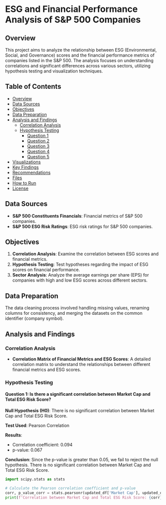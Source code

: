 # ESG and Financial Performance Analysis of S&P 500 Companies

## Overview

This project aims to analyze the relationship between ESG (Environmental, Social, and Governance) scores and the financial performance metrics of companies listed in the S&P 500. The analysis focuses on understanding correlations and significant differences across various sectors, utilizing hypothesis testing and visualization techniques.

## Table of Contents

- [Overview](#overview)
- [Data Sources](#data-sources)
- [Objectives](#objectives)
- [Data Preparation](#data-preparation)
- [Analysis and Findings](#analysis-and-findings)
  - [Correlation Analysis](#correlation-analysis)
  - [Hypothesis Testing](#hypothesis-testing)
    - [Question 1](#question-1)
    - [Question 2](#question-2)
    - [Question 3](#question-3)
    - [Question 4](#question-4)
    - [Question 5](#question-5)
- [Visualizations](#visualizations)
- [Key Findings](#key-findings)
- [Recommendations](#recommendations)
- [Files](#files)
- [How to Run](#how-to-run)
- [License](#license)

## Data Sources

- **S&P 500 Constituents Financials**: Financial metrics of S&P 500 companies.
- **S&P 500 ESG Risk Ratings**: ESG risk ratings for S&P 500 companies.

## Objectives

1. **Correlation Analysis**: Examine the correlation between ESG scores and financial metrics.
2. **Hypothesis Testing**: Test hypotheses regarding the impact of ESG scores on financial performance.
3. **Sector Analysis**: Analyze the average earnings per share (EPS) for companies with high and low ESG scores across different sectors.

## Data Preparation

The data cleaning process involved handling missing values, renaming columns for consistency, and merging the datasets on the common identifier (company symbol).

## Analysis and Findings

### Correlation Analysis

- **Correlation Matrix of Financial Metrics and ESG Scores**: A detailed correlation matrix to understand the relationships between different financial metrics and ESG scores.

### Hypothesis Testing

#### Question 1: Is there a significant correlation between Market Cap and Total ESG Risk Score?

**Null Hypothesis (H0)**: There is no significant correlation between Market Cap and Total ESG Risk Score.

**Test Used**: Pearson Correlation

**Results**:
- Correlation coefficient: 0.094
- p-value: 0.067

**Conclusion**: Since the p-value is greater than 0.05, we fail to reject the null hypothesis. There is no significant correlation between Market Cap and Total ESG Risk Score.

```python
import scipy.stats as stats

# Calculate the Pearson correlation coefficient and p-value
corr, p_value_corr = stats.pearsonr(updated_df['Market Cap'], updated_df['total_esg_risk_score'])
print(f'Correlation between Market Cap and Total ESG Risk Score: {corr}, p-value: {p_value_corr}')
